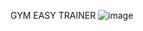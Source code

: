 GYM EASY TRAINER
![image](https://github.com/user-attachments/assets/0018389d-8b55-46ab-b222-249e20557219)
